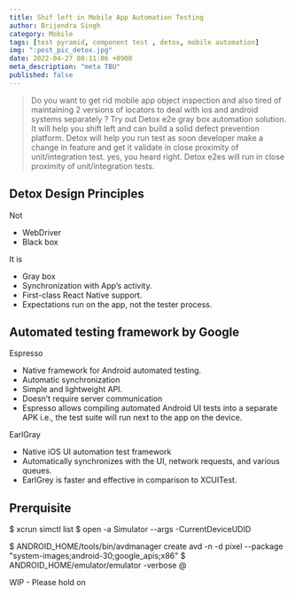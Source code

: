 ```yaml
---
title: Shif left in Mobile App Automation Testing
author: Brijendra Singh
category: Mobile
tags: [test pyramid, component test , detox, mobile automation]
img: ":post_pic_detox.jpg"
date: 2022-04-27 08:11:06 +0900
meta_description: "meta TBU"
published: false
---
```

> Do you want to get rid mobile app object inspection and also tired of maintaining 2 versions of locators to deal with ios and android systems separately ? Try out Detox e2e gray box automation solution. It will help you shift left and can build a solid defect prevention platform.
> Detox will help you run test as soon developer make a change in feature and get it validate in close proximity of unit/integration test. yes, you heard right. Detox e2es will run in close proximity of unit/integration tests. 
    
## Detox Design Principles
Not
- WebDriver
- Black box
    
It is
- Gray box
- Synchronization with App’s activity.
- First-class React Native support.
- Expectations run on the app, not the tester process.

## Automated testing framework by Google
Espresso
- Native framework for Android automated testing.
- Automatic synchronization
- Simple and lightweight API.
- Doesn’t require server communication 
- Espresso allows compiling automated Android UI tests into a separate APK i.e., the test suite will run next to the app on the device.

EarlGray
- Native iOS UI automation test framework 
- Automatically synchronizes with the UI, network requests, and various queues.
- EarlGrey is faster and effective in comparison to XCUITest.


## Prerquisite
$ xcrun simctl list
$ open -a Simulator --args -CurrentDeviceUDID <UDID>

$ ANDROID_HOME/tools/bin/avdmanager create avd -n <emulatorname> -d pixel --package  "system-images;android-30;google_apis;x86"
$ ANDROID_HOME/emulator/emulator -verbose @<emulatorname>
  
 WIP - Please hold on 
